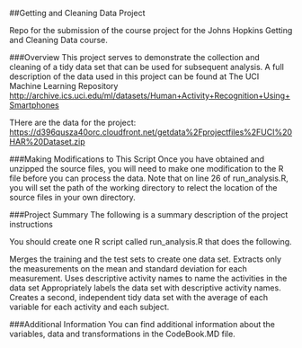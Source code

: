 ##Getting and Cleaning Data Project


Repo for the submission of the course project for the Johns Hopkins Getting and Cleaning Data course.

###Overview
This project serves to demonstrate the collection and cleaning of a tidy data set that can be used for subsequent analysis. A full description of the data used in this project can be found at The UCI Machine Learning Repository http://archive.ics.uci.edu/ml/datasets/Human+Activity+Recognition+Using+Smartphones

THere are the data for the project:
https://d396qusza40orc.cloudfront.net/getdata%2Fprojectfiles%2FUCI%20HAR%20Dataset.zip

###Making Modifications to This Script
Once you have obtained and unzipped the source files, you will need to make one modification to the R file before you can process the data. Note that on line 26 of run_analysis.R, you will set the path of the working directory to relect the location of the source files in your own directory.

###Project Summary
The following is a summary description of the project instructions

You should create one R script called run_analysis.R that does the following.

Merges the training and the test sets to create one data set.
Extracts only the measurements on the mean and standard deviation for each measurement.
Uses descriptive activity names to name the activities in the data set
Appropriately labels the data set with descriptive activity names.
Creates a second, independent tidy data set with the average of each variable for each activity and each subject.

###Additional Information
You can find additional information about the variables, data and transformations in the CodeBook.MD file.
